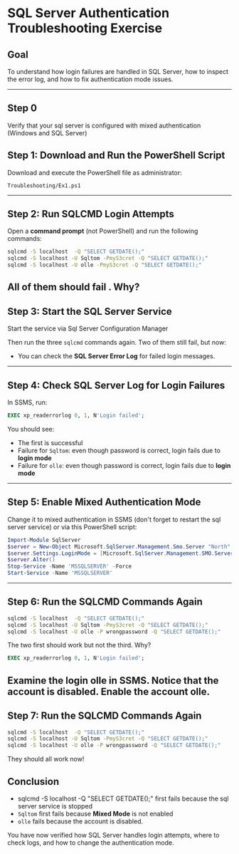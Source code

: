 # SQL Server Authentication Troubleshooting Exercise

## Goal

To understand how login failures are handled in SQL Server, how to inspect the error log, and how to fix authentication mode issues.

---

## Step 0

Verify that your sql server is configured with mixed authentication (Windows and SQL Server)

## Step 1: Download and Run the PowerShell Script

Download and execute the PowerShell file as administrator:

```
Troubleshooting/Ex1.ps1
```



---

## Step 2: Run SQLCMD Login Attempts

Open a **command prompt** (not PowerShell) and run the following commands:

```cmd
sqlcmd -S localhost  -Q "SELECT GETDATE();"
sqlcmd -S localhost -U Sqltom -PmyS3cret -Q "SELECT GETDATE();"
sqlcmd -S localhost -U olle -PmyS3cret -Q "SELECT GETDATE();"

```

All of them should **fail** . Why?
---





## Step 3: Start the SQL Server Service

Start the service via Sql Server Configuration Manager

Then run the three `sqlcmd` commands again. Two of them still fail, but now:

* You can check the **SQL Server Error Log** for failed login messages.

---

## Step 4: Check SQL Server Log for Login Failures

In SSMS, run:

```sql
EXEC xp_readerrorlog 0, 1, N'Login failed';
```

You should see:

* The first is successful
* Failure for `Sqltom`: even though password is correct, login fails due to **login mode**
* Failure for `olle`: even though password is correct, login fails due to **login mode**
---

## Step 5: Enable Mixed Authentication Mode

Change it to mixed authentication in SSMS (don't forget to restart the sql server service) or via this PowerShell script:

```powershell
Import-Module SqlServer
$server = New-Object Microsoft.SqlServer.Management.Smo.Server "North"
$server.Settings.LoginMode = [Microsoft.SqlServer.Management.SMO.ServerLoginMode]::Mixed
$server.Alter()
Stop-Service -Name 'MSSQLSERVER' -Force
Start-Service -Name 'MSSQLSERVER'
```

---

## Step 6: Run the SQLCMD Commands Again

```cmd
sqlcmd -S localhost  -Q "SELECT GETDATE();"   
sqlcmd -S localhost -U Sqltom -PmyS3cret -Q "SELECT GETDATE();"      
sqlcmd -S localhost -U olle -P wrongpassword -Q "SELECT GETDATE();"   

```
The two first should work but not the third. Why?

```sql
EXEC xp_readerrorlog 0, 1, N'Login failed';
```

Examine the login olle in SSMS. Notice that the account is disabled. Enable the account olle.
---

## Step 7: Run the SQLCMD Commands Again

```cmd
sqlcmd -S localhost  -Q "SELECT GETDATE();"   
sqlcmd -S localhost -U Sqltom -PmyS3cret -Q "SELECT GETDATE();"      
sqlcmd -S localhost -U olle -P wrongpassword -Q "SELECT GETDATE();"   
```

They should all work now!

## Conclusion

* sqlcmd -S localhost  -Q "SELECT GETDATE();" first fails because the sql server service is stopped
* `Sqltom` first fails because **Mixed Mode** is not enabled
* `olle` fails because the account is disabled.

You have now verified how SQL Server handles login attempts, where to check logs, and how to change the authentication mode.

